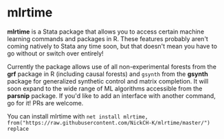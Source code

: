 # mlrtime

**mlrtime** is a Stata package that allows you to access certain machine learning commands and packages in R. These features probably aren't coming natively to Stata any time soon, but that doesn't mean you have to go without or switch over entirely! 

Currently the package allows use of all non-experimental forests from the **grf** package in R (including causal forests) and `gsynth` from the **gsynth** package for generalized synthetic control and matrix completion. It will soon expand to the wide range of ML algorithms accessible from the **parsnip** package. If you'd like to add an interface with another command, go for it! PRs are welcome.

You can install mlrtime with `net install mlrtime, from("https://raw.githubusercontent.com/NickCH-K/mlrtime/master/") replace`

